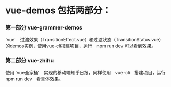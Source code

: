 # vue-demos 包括两部分：

### 第一部分  vue-grammer-demos 

'vue'　过渡效果（TransitionEffect.vue）和过渡状态（TransitionStatus.vue）的demos实例，使用vue-cli搭建项目，运行　npm run dev 可以看到效果。

### 第二部分  vue-zhihu　  

使用 'vue全家桶'　实现的移动端知乎日报，同样使用　vue-cli　搭建项目，运行　npm run dev　看具体效果。
